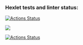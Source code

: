 ### Hexlet tests and linter status:
[![Actions Status](https://github.com/sergye/java-project-lvl1/.github/workflows/hexlet-check.yml/badge.svg)](https://github.com/sergye/java-project-lvl1/.github/workflows)

<a href="https://codeclimate.com/github/sergye/java-project-lvl1/maintainability"><img src="https://api.codeclimate.com/v1/badges/a99a88d28ad37a79dbf6/maintainability" /></a>

[![Actions Status](https://github.com/sergye/java-project-lvl1/.github/workflows/github-actions.yml/badge.svg)](https://github.com/sergye/java-project-lvl1/.github/workflows)
